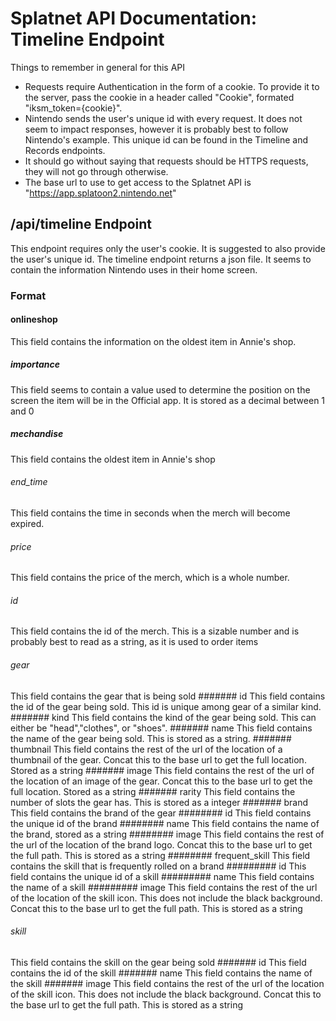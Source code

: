# Splatnet API Documentation: Timeline Endpoint

Things to remember in general for this API

- Requests require Authentication in the form of a cookie. To provide it to the server, pass the cookie in a header called "Cookie", formated "iksm_token={cookie}".
- Nintendo sends the user's unique id with every request. It does not seem to impact responses, however it is probably best to follow Nintendo's example. This unique id can be found in the Timeline and Records endpoints.
- It should go without saying that requests should be HTTPS requests, they will not go through otherwise.
- The base url to use to get access to the Splatnet API is "https://app.splatoon2.nintendo.net"

## /api/timeline Endpoint
This endpoint requires only the user's cookie. It is suggested to also provide the user's unique id. The timeline endpoint returns a json file. It seems to contain the information Nintendo uses in their home screen.
### Format
#### onlineshop
This field contains the information on the oldest item in Annie's shop.
##### importance
This field seems to contain a value used to determine the position on the screen the item will be in the Official app.
It is stored as a decimal between 1 and 0
##### mechandise
This field contains the oldest item in Annie's shop
###### end_time
This field contains the time in seconds when the merch will become expired.
###### price
This field contains the price of the merch, which is a whole number.
###### id
This field contains the id of the merch. This is a sizable number and is probably best to read as a string, as it is used to order items
###### gear
This field contains the gear that is being sold
####### id
This field contains the id of the gear being sold. This id is unique among gear of a similar kind.
####### kind
This field contains the kind of the gear being sold. This can either be "head","clothes", or "shoes".
####### name
This field contains the name of the gear being sold. This is stored as a string.
####### thumbnail
This field contains the rest of the url of the location of a thumbnail of the gear. Concat this to the base url to get the full location. Stored as a string
####### image
This field contains the rest of the url of the location of an image of the gear. Concat this to the base url to get the full location. Stored as a string
####### rarity
This field contains the number of slots the gear has. This is stored as a integer
####### brand
This field contains the brand of the gear
######## id
This field contains the unique id of the brand
######## name
This field contains the name of the brand, stored as a string
######## image
This field contains the rest of the url of the location of the brand logo. Concat this to the base url to get the full path. This is stored as a string
######## frequent_skill
This field contains the skill that is frequently rolled on a brand
######### id
This field contains the unique id of a skill
######### name
This field contains the name of a skill
######### image
This field contains the rest of the url of the location of the skill icon. This does not include the black background. Concat this to the base url to get the full path. This is stored as a string
###### skill
This field contains the skill on the gear being sold
####### id
This field contains the id of the skill
####### name
This field contains the name of the skill
####### image
This field contains the rest of the url of the location of the skill icon. This does not include the black background. Concat this to the base url to get the full path. This is stored as a string

